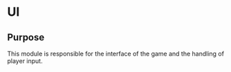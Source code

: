 # UI



## Purpose

This module is responsible for the interface of the game and the handling of player input.
